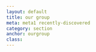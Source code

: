 ```yaml
---
layout: default
title: our group
meta: meta1 recently-discovered
category: section
anchor: ourgroup
class: 
---
```


